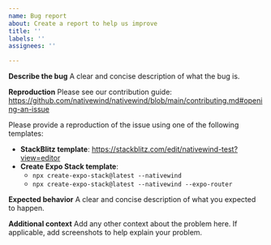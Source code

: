 ```yaml
---
name: Bug report
about: Create a report to help us improve
title: ''
labels: ''
assignees: ''

---
```


**Describe the bug**
A clear and concise description of what the bug is.

**Reproduction**
Please see our contribution guide: https://github.com/nativewind/nativewind/blob/main/contributing.md#opening-an-issue

Please provide a reproduction of the issue using one of the following templates:
- **StackBlitz template**: https://stackblitz.com/edit/nativewind-test?view=editor
- **Create Expo Stack template**: 
  - `npx create-expo-stack@latest --nativewind`
  - `npx create-expo-stack@latest --nativewind --expo-router`

**Expected behavior**
A clear and concise description of what you expected to happen.

**Additional context**
Add any other context about the problem here. If applicable, add screenshots to help explain your problem.
